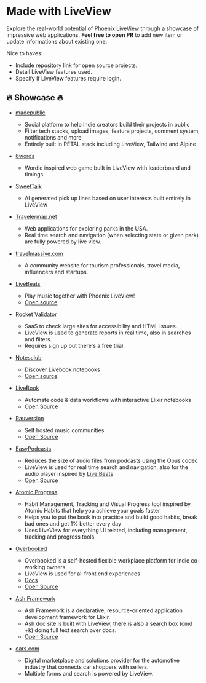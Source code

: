 # Made with LiveView

Explore the real-world potential of [Phoenix](https://www.phoenixframework.org/) [LiveView](https://hexdocs.pm/phoenix_live_view/Phoenix.LiveView.html) through a showcase of impressive web applications. **Feel free to open PR** to add new item or update informations about existing one.

Nice to haves:

* Include repository link for open source projects.
* Detail LiveView features used.
* Specify if LiveView features require login.

## :fire: Showcase :fire:

* [madepublic](https://madepublic.io)
  * Social platform to help indie creators build their projects in public
  * Filter tech stacks, upload images, feature projects, comment system, notifications and more
  * Entirely built in PETAL stack including LiveView, Tailwind and Alpine

* [6words](https://6words.xyz)
  * Wordle inspired web game built in LiveView with leaderboard and timings

* [SweetTalk](https://sweettalk.ai)
  * AI generated pick up lines based on user interests built entirely in LiveView

* [Travelermap.net](https://travelermap.net/parks/usa)
  * Web applications for exploring parks in the USA.
  * Real time search and navigation (when selecting state or given park) are fully powered by live view.

* [travelmassive.com](https://www.travelmassive.com/)
  * A community website for tourism professionals, travel media, influencers and startups.

* [LiveBeats](https://livebeats.fly.dev/)
  * Play music together with Phoenix LiveView!
  * [Open source](https://github.com/fly-apps/live_beats)

* [Rocket Validator](https://rocketvalidator.com)
  * SaaS to check large sites for accessibility and HTML issues.
  * LiveView is used to generate reports in real time, also in searches and filters.
  * Requires sign up but there's a free trial.

* [Notesclub](https://notes.club)
  * Discover Livebook notebooks
  * [Open source](https://github.com/notesclub/notesclub)

* [LiveBook](https://github.com/livebook-dev/livebook)
  * Automate code & data workflows with interactive Elixir notebooks
  * [Open Source](https://github.com/livebook-dev/livebook)

* [Rauversion](https://rauversion.com)
  * Self hosted music communities
  * [Open Source](https://github.com/rauversion/ravuersion-phx)

* [EasyPodcasts](https://easypodcasts.live)
  * Reduces the size of audio files from podcasts using the Opus codec
  * LiveView is used for real time search and navigation, also for the audio player inspired by [Live Beats](https://github.com/fly-apps/live_beats)
  * [Open Source](https://github.com/easypodcasts/easy_podcasts)

* [Atomic Progress](https://www.atomicprogress.com)
  * Habit Management, Tracking and Visual Progress tool inspired by Atomic Habits that help you achieve your goals faster
  * Helps you to put the book into practice and build good habits, break bad ones and get 1% better every day
  * Uses LiveView for everything UI related, including management, tracking and progress tools

* [Overbooked](https://github.com/puemos/overbooked)
  * Overbooked is a self-hosted flexible workplace platform for indie co-working owners.
  * LiveView is used for all front end experiences
  * [Docs](https://overbookedapp.gitbook.io/docs/)
  * [Open Source](https://github.com/puemos/overbooked)

* [Ash Framework](https://ash-hq.org/)
  * Ash Framework is a declarative, resource-oriented application development framework for Elixir.
  * Ash doc site is built with LiveView, there is also a search box (cmd +k) doing full text search over docs.
  * [Open Source](https://github.com/ash-project/ash_hq)

* [cars.com](https://www.cars.com/)
  * Digital marketplace and solutions provider for the automotive industry that connects car shoppers with sellers.
  * Multiple forms and search is powered by LiveView.

